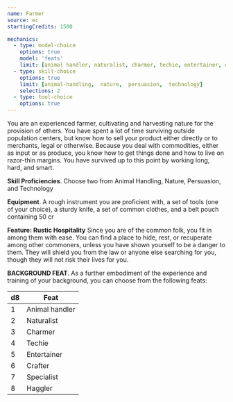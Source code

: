 ```yaml
---
name: Farmer
source: ec
startingCredits: 1500

mechanics:
  - type: model-choice
    options: true
    model: 'feats'
    limit: [animal handler, naturalist, charmer, techie, entertainer, crafter, specialist, haggler]
  - type: skill-choice
    options: true
    limit: [animal-handling,  nature,  persuasion,  technology]
    selections: 2
  - type: tool-choice
    options: true
---
```

You are an experienced farmer, cultivating and harvesting nature for the provision of others. You have spent a lot of time surviving outside population centers, but know how to sell your product either directly or to merchants, legal or otherwise.  Because you deal with commodities, either as input or as produce, you know how to get things done and how to live on razor-thin margins. You have survived up to this point by working long, hard, and smart.

__Skill Proficiencies__. Choose two from Animal Handling, Nature, Persuasion, and Technology

__Equipment__. A rough instrument you are proficient with, a set of tools (one of your choice), a sturdy knife, a set of common clothes, and a belt pouch containing 50 cr

__Feature: Rustic Hospitality__
Since you are of the common folk, you fit in among them with ease. You can find a place to hide, rest, or recuperate among other commoners, unless you have shown yourself to be a danger to them. They will shield you from the law or anyone else searching for you, though they will not risk their lives for you.


__BACKGROUND FEAT__. As a further embodiment of the experience and training of your background, you can choose from the following feats:

d8 | Feat
--- | ---
1	|	Animal handler
2	|	Naturalist
3	|	Charmer
4	|	Techie
5	|	Entertainer
6	|	Crafter
7	|	Specialist
8	|	Haggler
<div class="hr"></div>

